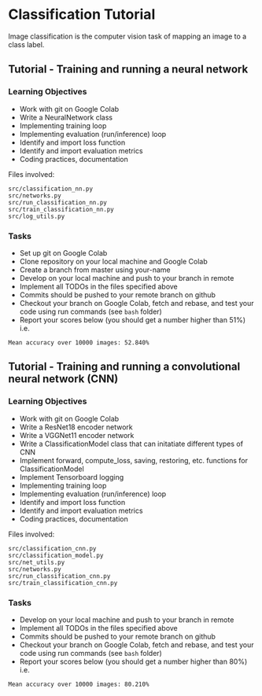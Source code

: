 # Classification Tutorial
Image classification is the computer vision task of mapping an image to a class label.

## Tutorial - Training and running a neural network
### Learning Objectives
- Work with git on Google Colab
- Write a NeuralNetwork class
- Implementing training loop
- Implementing evaluation (run/inference) loop
- Identify and import loss function
- Identify and import evaluation metrics
- Coding practices, documentation

Files involved:
```
src/classification_nn.py
src/networks.py
src/run_classification_nn.py
src/train_classification_nn.py
src/log_utils.py
```

### Tasks
- Set up git on Google Colab
- Clone repository on your local machine and Google Colab
- Create a branch from master using your-name
- Develop on your local machine and push to your branch in remote
- Implement all TODOs in the files specified above
- Commits should be pushed to your remote branch on github
- Checkout your branch on Google Colab, fetch and rebase, and test your code using run commands (see `bash` folder)
- Report your scores below (you should get a number higher than 51%) i.e.
```
Mean accuracy over 10000 images: 52.840%
```

## Tutorial - Training and running a convolutional neural network (CNN)
### Learning Objectives
- Work with git on Google Colab
- Write a ResNet18 encoder network
- Write a VGGNet11 encoder network
- Write a ClassificationModel class that can initatiate different types of CNN
- Implement forward, compute_loss, saving, restoring, etc. functions for ClassificationModel
- Implement Tensorboard logging
- Implementing training loop
- Implementing evaluation (run/inference) loop
- Identify and import loss function
- Identify and import evaluation metrics
- Coding practices, documentation

Files involved:
```
src/classification_cnn.py
src/classification_model.py
src/net_utils.py
src/networks.py
src/run_classification_cnn.py
src/train_classification_cnn.py
```

### Tasks
- Develop on your local machine and push to your branch in remote
- Implement all TODOs in the files specified above
- Commits should be pushed to your remote branch on github
- Checkout your branch on Google Colab, fetch and rebase, and test your code using run commands (see `bash` folder)
- Report your scores below (you should get a number higher than 80%) i.e.
```
Mean accuracy over 10000 images: 80.210%
```
